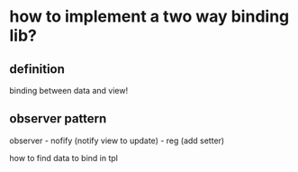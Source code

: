 how to implement a two way binding lib?
====


definition
----
binding between data and view!

observer pattern
---

observer
    - nofify (notify view to update)
    - reg (add setter)

how to find data to bind in tpl
